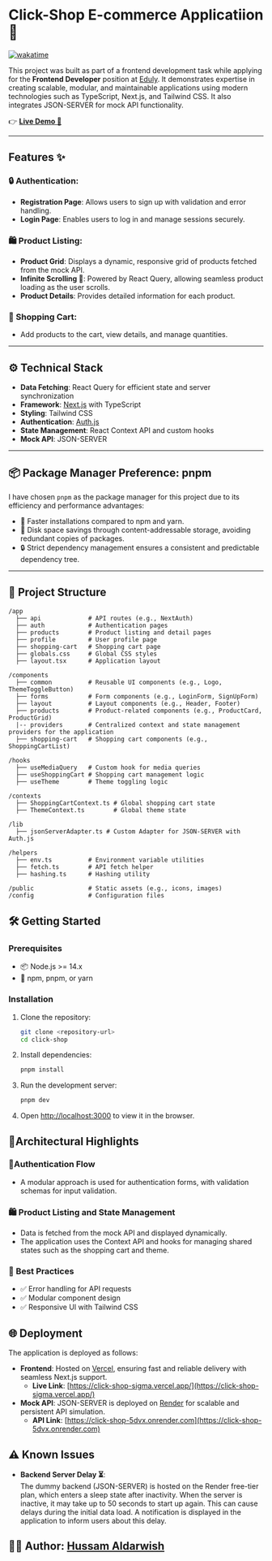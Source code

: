 # Click-Shop E-commerce Applicatiion 🛒

[![wakatime](https://wakatime.com/badge/github/hussam-aldarwish/click-shop.svg)](https://wakatime.com/badge/github/hussam-aldarwish/click-shop)

This project was built as part of a frontend development task while applying for the **Frontend Developer** position at [Eduly](https://www.eduly.com/). It demonstrates expertise in creating scalable, modular, and maintainable applications using modern technologies such as TypeScript, Next.js, and Tailwind CSS. It also integrates JSON-SERVER for mock API functionality.

👉 **[Live Demo 🚀](https://click-shop-sigma.vercel.app/)**

---

## Features ✨

### 🔒 Authentication:

- **Registration Page**: Allows users to sign up with validation and error handling.
- **Login Page**: Enables users to log in and manage sessions securely.

### 🛍️ Product Listing:

- **Product Grid**: Displays a dynamic, responsive grid of products fetched from the mock API.
- **Infinite Scrolling 🔄**: Powered by React Query, allowing seamless product loading as the user scrolls.
- **Product Details**: Provides detailed information for each product.

### 🛒 Shopping Cart:

- Add products to the cart, view details, and manage quantities.

---

## ⚙️ Technical Stack

- **Data Fetching**: React Query for efficient state and server synchronization
- **Framework**: [Next.js](https://nextjs.org/) with TypeScript
- **Styling**: Tailwind CSS
- **Authentication**: [Auth.js](https://authjs.dev/)
- **State Management**: React Context API and custom hooks
- **Mock API**: JSON-SERVER

---

## 📦 Package Manager Preference: pnpm

I have chosen `pnpm` as the package manager for this project due to its efficiency and performance advantages:

- 🚀 Faster installations compared to npm and yarn.
- 💾 Disk space savings through content-addressable storage, avoiding redundant copies of packages.
- 🔒 Strict dependency management ensures a consistent and predictable dependency tree.

---

## 📂 Project Structure

```
/app
  ├── api             # API routes (e.g., NextAuth)
  ├── auth            # Authentication pages
  ├── products        # Product listing and detail pages
  ├── profile         # User profile page
  ├── shopping-cart   # Shopping cart page
  ├── globals.css     # Global CSS styles
  ├── layout.tsx      # Application layout

/components
  ├── common          # Reusable UI components (e.g., Logo, ThemeToggleButton)
  ├── forms           # Form components (e.g., LoginForm, SignUpForm)
  ├── layout          # Layout components (e.g., Header, Footer)
  ├── products        # Product-related components (e.g., ProductCard, ProductGrid)
  |-- providers       # Centralized context and state management providers for the application
  ├── shopping-cart   # Shopping cart components (e.g., ShoppingCartList)

/hooks
  ├── useMediaQuery   # Custom hook for media queries
  ├── useShoppingCart # Shopping cart management logic
  ├── useTheme        # Theme toggling logic

/contexts
  ├── ShoppingCartContext.ts # Global shopping cart state
  ├── ThemeContext.ts        # Global theme state

/lib
  ├── jsonServerAdapter.ts # Custom Adapter for JSON-SERVER with Auth.js

/helpers
  ├── env.ts          # Environment variable utilities
  ├── fetch.ts        # API fetch helper
  ├── hashing.ts      # Hashing utility

/public               # Static assets (e.g., icons, images)
/config               # Configuration files
```

## 🛠️ Getting Started

### Prerequisites

- 📦 Node.js >= 14.x
- 📑 npm, pnpm, or yarn

### Installation

1. Clone the repository:

   ```bash
   git clone <repository-url>
   cd click-shop
   ```

2. Install dependencies:

   ```bash
   pnpm install
   ```

3. Run the development server:
   ```bash
   pnpm dev
   ```
4. Open [http://localhost:3000](http://localhost:3000) to view it in the browser.

## 📐Architectural Highlights

### 🔑Authentication Flow

- A modular approach is used for authentication forms, with validation schemas for input validation.

### 🛍️ Product Listing and State Management

- Data is fetched from the mock API and displayed dynamically.
- The application uses the Context API and hooks for managing shared states such as the shopping cart and theme.

### 📏 Best Practices

- ✅ Error handling for API requests
- ✅ Modular component design
- ✅ Responsive UI with Tailwind CSS

## 🌐 Deployment

The application is deployed as follows:

- **Frontend**: Hosted on [Vercel](https://vercel.com/), ensuring fast and reliable delivery with seamless Next.js support.
  - **Live Link**: [https://click-shop-sigma.vercel.app/](https://click-shop-sigma.vercel.app/)
- **Mock API**: JSON-SERVER is deployed on [Render](https://render.com/) for scalable and persistent API simulation.
  - **API Link**: [https://click-shop-5dvx.onrender.com](https://click-shop-5dvx.onrender.com)

## ⚠️ Known Issues

- **Backend Server Delay ⏳**:  
  The dummy backend (JSON-SERVER) is hosted on the Render free-tier plan, which enters a sleep state after inactivity. When the server is inactive, it may take up to 50 seconds to start up again. This can cause delays during the initial data load. A notification is displayed in the application to inform users about this delay.

## 👩‍💻 Author: [Hussam Aldarwish](https://github.com/hussam-aldarwish)
